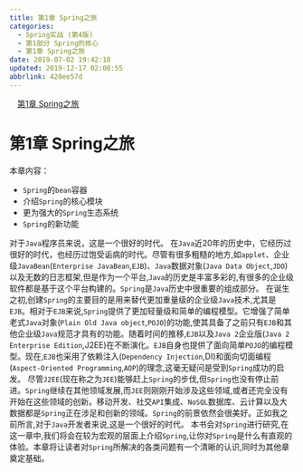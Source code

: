 ```yaml
---
title: 第1章 Spring之旅
categories: 
  - Spring实战 (第4版)
  - 第1部分 Spring的核心
  - 第1章 Spring之旅
date: 2019-07-02 19:42:18
updated: 2019-12-17 02:00:55
abbrlink: 420ee57d
---
```

<div id='my_toc'><a href="/ReadingNotes/420ee57d/#第1章-Spring之旅" class="header_1">第1章 Spring之旅</a>&nbsp;<br></div>
<style>.header_1{margin-left: 1em;}.header_2{margin-left: 2em;}.header_3{margin-left: 3em;}.header_4{margin-left: 4em;}.header_5{margin-left: 5em;}.header_6{margin-left: 6em;}</style>
<!--more-->
<script>if (navigator.platform.search('arm')==-1){document.getElementById('my_toc').style.display = 'none';}var e,p = document.getElementsByTagName('p');while (p.length>0) {e = p[0];e.parentElement.removeChild(e);}</script>

<!--end-->
# 第1章 Spring之旅 #
本章内容：
- `Spring`的`bean`容器
- 介绍`Spring`的核心模块
- 更为强大的`Spring`生态系统
- `Spring`的新功能

对于`Java`程序员来说，这是一个很好的时代。
在`Java`近20年的历史中，它经历过很好的时代，也经历过饱受诟病的时代。尽管有很多粗糙的地方,如`applet`、企业级`JavaBean`(`Enterprise JavaBean`,`EJB`)、`Java`数据对象(`Java Data Object`,`JDO`)以及无数的日志框架,但是作为一个平台,`Java`的历史是丰富多彩的,有很多的企业级软件都是基于这个平台构建的。`Spring`是`Java`历史中很重要的组成部分。
在诞生之初,创建`Spring`的主要目的是用来替代更加重量级的企业级`Java`技术,尤其是`EJB`。相对于`EJB`来说,`Spring`提供了更加轻量级和简单的编程模型。它增强了简单老式`Java`对象(`Plain Old Java object`,`POJO`)的功能,使其具备了之前只有`EJB`和其他企业级`Java`规范才具有的功能。随着时间的推移,`EJB`以及`Java 2`企业版(`Java 2 Enterprise Edition`,J2EE)在不断演化。`EJB`自身也提供了面向简单`POJO`的编程模型。现在,`EJB`也采用了依赖注入(`Dependency Injection`,DI)和面向切面编程(`Aspect-Oriented Programming`,`AOP`)的理念,这毫无疑问是受到`Spring`成功的启发。
尽管`J2EE`(现在称之为`JEE`)能够赶上`Spring`的步伐,但`Spring`也没有停止前进。`Spring`继续在其他领域发展,而`JEE`则刚刚开始涉及这些领域,或者还完全没有开始在这些领域的创新。移动开发、社交`API`集成、`NoSQL`数据库、云计算以及大数据都是`Spring`正在涉足和创新的领域。`Spring`的前景依然会很美好。正如我之前所言,对于`Java`开发者来说,这是一个很好的时代。
本书会对`Spring`进行研究,在这一章中,我们将会在较为宏观的层面上介绍`Spring`,让你对`Spring`是什么有直观的体验。本章将让读者对`Spring`所解决的各类问题有一个清晰的认识,同时为其他章奠定基础。

